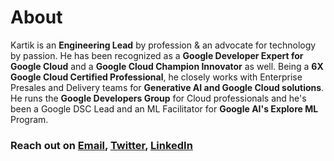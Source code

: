 # **About**

Kartik is an **Engineering Lead** by profession & an advocate for technology by passion. He has been recognized as a **Google Developer Expert for Google Cloud** and a **Google Cloud Champion Innovator** as well. Being a **6X Google Cloud Certified Professional**, he closely works with Enterprise Presales and Delivery teams for **Generative AI and Google Cloud solutions**. He runs the **Google Developers Group** for Cloud professionals and he's been a Google DSC Lead and an ML Facilitator for **Google AI's Explore ML** Program.

### Reach out on [Email](mailto:derasarikartik@gmail.com), [Twitter](https://twitter.com/kartik_derasari), [LinkedIn](https://www.linkedin.com/in/kartikderasari/)
